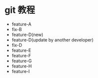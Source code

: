 # git 教程

- feature-A
- fix-B
- feature-D(new)
- feature-D(update by another developer)
- fix-D
- feature-E
- feature-F
- feature-G
- feature-H
- feature-I